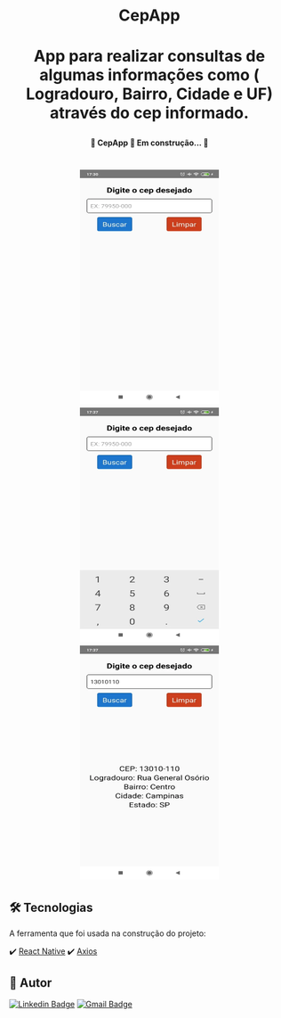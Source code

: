<h1 align="center">CepApp</h1>

<h1 align="center">
<P>App para realizar consultas de algumas informações como ( Logradouro, Bairro, Cidade e UF) através do cep informado.</p>
</h1>

<h4 align="center"> 
	🚧  CepApp 🚀 Em construção...  🚧
</h4>

<h1 align="center">
  <img alt="CepApp" title="#CepApp"  width="250" height="420" src="./assets/foto1.webp" />
  <img alt="CepApp" title="#CepApp" width="250" height="420" src="./assets/foto2.webp" />
  <img alt="CepApp" title="#CepApp" width="250" height="420" src="./assets/foto3.webp" />
</h1>

## 🛠 Tecnologias

A ferramenta que foi usada na construção do projeto:

✔️ [React Native](https://reactnative.dev/)
✔️ [Axios](https://github.com/axios/axios)

## 🦸 Autor

[![Linkedin Badge](https://img.shields.io/badge/-Ezequiel-blue?style=flat-square&logo=Linkedin&logoColor=white&link=https://www.linkedin.com/in/ezequiel-almarone-66683370/)](https://www.linkedin.com/in/ezequiel-almarone-66683370/) 
[![Gmail Badge](https://img.shields.io/badge/-ezequiel.almarone@gmail.com-c14438?style=flat-square&logo=Gmail&logoColor=white&link=mailto:ezequiel.almarone@gmail.com)](mailto:ezequiel.almarone@gmail.com)
